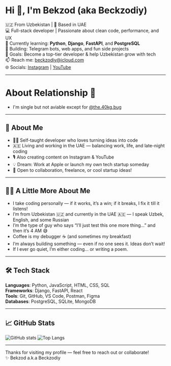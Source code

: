 # Hi 👋, I'm Bekzod (aka Beckzodiy)

🇺🇿 From Uzbekistan | 📍 Based in UAE  
💻 Full-stack developer | Passionate about clean code, performance, and UX  
🧠 Currently learning: **Python**, **Django**, **FastAPI**, and **PostgreSQL**  
🚀 Building: Telegram bots, web apps, and fun side projects  
🎯 Goals: Become a top-tier developer & help Uzbekistan grow with tech  
📫 Reach me: [beckzodiy@icloud.com](mailto:beckzodiy@icloud.com)  
🌐 Socials: [Instagram](https://instagram.com/beckzodiy) | [YouTube](https://youtube.com/@beckzodiy)

---
# About Relationship 💞
- I'm single but not aviable except for [@the.40kg.bug](https://instagram.com/the.40kg.bug)
---

## 🧠 About Me

- 🧑‍💻 Self-taught developer who loves turning ideas into code  
- 🇦🇪 Living and working in the UAE — balancing work, life, and late-night coding  
- 🎙️ Also creating content on Instagram & YouTube  
- 💡 Dream: Work at Apple or launch my own tech startup someday  
- 🔄 Open to collaboration, freelance, or cool startup ideas!

---

## 🧍‍♂️ A Little More About Me
  
- I take coding personally — if it works, it’s a win; if it breaks, I fix it till it listens!  
- I’m from Uzbekistan 🇺🇿 and currently in the UAE 🇦🇪 — I speak Uzbek, English, and some Russian  
- I’m the type of guy who says “I’ll just test this one more thing…” and then it’s 4 AM 😅  
- Coffee is my debugger ☕ (and sometimes my breakfast)  
- I’m always building something — even if no one sees it. Ideas don’t wait!  
- If I ever go quiet, I’m either coding… or writing a poem.

---

## 🛠️ Tech Stack

**Languages**: Python, JavaScript, HTML, CSS, SQL  
**Frameworks**: Django, FastAPI, React  
**Tools**: Git, GitHub, VS Code, Postman, Figma  
**Databases**: PostgreSQL, SQLite, MongoDB

---

## 📈 GitHub Stats

![GitHub stats](https://github-readme-stats.vercel.app/api?username=Single-Dev&show_icons=true&theme=tokyonight)
![Top Langs](https://github-readme-stats.vercel.app/api/top-langs/?username=Single-Dev&layout=compact&theme=tokyonight)

---

Thanks for visiting my profile — feel free to reach out or collaborate!  
✨ Bekzod a.k.a Beckzodiy
